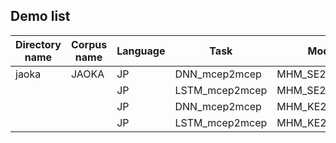 ## Demo list

| Directory name | Corpus name | Language | Task | Model | Link |  
| - | - | - | - | - | - |  
| jaoka | JAOKA | JP | DNN_mcep2mcep  | MHM_SE2MKO_SE | [egs/jaoka/vc_mcep2mcep](https://okayama-abelab.github.io/vc-sample/egs/jaoka/vc_mcep2mcep/#dnn-based-vc--mhm2mko-) |  
|       |       | JP | LSTM_mcep2mcep | MHM_SE2MKO_SE | [egs/jaoka/vc_mcep2mcep](https://okayama-abelab.github.io/vc-sample/egs/jaoka/vc_mcep2mcep/#lstm-based-vc--mhm2mko-) |  
|       |       | JP | DNN_mcep2mcep  | MHM_KE2MHM_SE | [egs/jaoka/vc_mcep2mcep](https://okayama-abelab.github.io/vc-sample/egs/jaoka/vc_mcep2mcep/#dnn-based-vc--mhm2mko-) |  
|       |       | JP | LSTM_mcep2mcep | MHM_KE2MHM_SE | [egs/jaoka/vc_mcep2mcep](https://okayama-abelab.github.io/vc-sample/egs/jaoka/vc_mcep2mcep/#lstm-based-vc--mhm2mko-) |  
